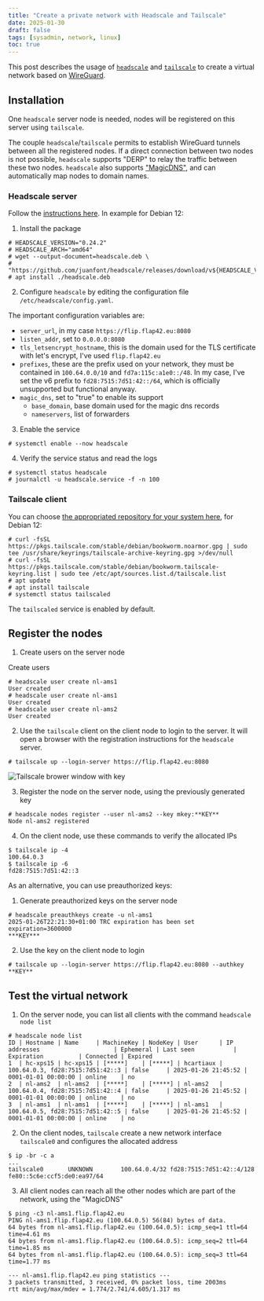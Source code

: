 ```yaml
---
title: "Create a private network with Headscale and Tailscale"
date: 2025-01-30
draft: false
tags: [sysadmin, network, linux]
toc: true
---
```


This post describes the usage of [`headscale`](https://headscale.net/stable/) and [`tailscale`](https://github.com/tailscale/tailscale) to create a virtual network based on [WireGuard](https://www.wireguard.com/).

<!--more-->

## Installation

One `headscale` server node is needed, nodes will be registered on this server using `tailscale`.

The couple `headscale`/`tailscale` permits to establish WireGuard tunnels between all the registered nodes.
If a direct connection between two nodes is not possible, `headscale` supports "DERP" to relay the traffic between these two nodes.
`headscale` also supports ["MagicDNS"](https://tailscale.com/kb/1081/magicdns), and can automatically map nodes to domain names.

### Headscale server

Follow the [instructions here](https://headscale.net/development/setup/install/official/).
In example for Debian 12:

1. Install the package

```bash-session
# HEADSCALE_VERSION="0.24.2"
# HEADSCALE_ARCH="amd64"
# wget --output-document=headscale.deb \
#  "https://github.com/juanfont/headscale/releases/download/v${HEADSCALE_VERSION}/headscale_${HEADSCALE_VERSION}_linux_${HEADSCALE_ARCH}.deb"
# apt install ./headscale.deb
```

2. Configure `headscale` by editing the configuration file `/etc/headscale/config.yaml`.

The important configuration variables are:

  * `server_url`, in my case `https://flip.flap42.eu:8080`
  * `listen_addr`, set to `0.0.0.0:8080`
  * `tls_letsencrypt_hostname`, this is the domain used for the TLS certificate with let's encrypt, I've used `flip.flap42.eu`
  * `prefixes`, these are the prefix used on your network, they must be contained in `100.64.0.0/10` and `fd7a:115c:a1e0::/48`. In my case, I've set the v6 prefix to `fd28:7515:7d51:42::/64`, which is officially unsupported but functional anyway.
  * `magic_dns`, set to "true" to enable its support
    * `base_domain`, base domain used for the magic dns records
    * `nameservers`, list of forwarders

3. Enable the service

```bash-session
# systemctl enable --now headscale
```

4. Verify the service status and read the logs

```bash-session
# systemctl status headscale
# journalctl -u headscale.service -f -n 100
```

### Tailscale client

You can choose [the appropriated repository for your system here](https://pkgs.tailscale.com/stable/), for Debian 12:

```bash-session
# curl -fsSL https://pkgs.tailscale.com/stable/debian/bookworm.noarmor.gpg | sudo tee /usr/share/keyrings/tailscale-archive-keyring.gpg >/dev/null
# curl -fsSL https://pkgs.tailscale.com/stable/debian/bookworm.tailscale-keyring.list | sudo tee /etc/apt/sources.list.d/tailscale.list
# apt update
# apt install tailscale
# systemctl status tailscaled
```

The `tailscaled` service is enabled by default.

## Register the nodes

1. Create users on the server node

Create users

```bash-session
# headscale user create nl-ams1
User created
# headscale user create nl-ams1
User created
# headscale user create nl-ams2
User created
```

2. Use the `tailscale` client on the client node to login to the server. It will open a browser with the registration instructions for the `headscale` server.

```bash-session
# tailscale up --login-server https://flip.flap42.eu:8080
```

![Tailscale brower window with key](headscale.png)

3. Register the node on the server node, using the previously generated key

```bash-session
# headscale nodes register --user nl-ams2 --key mkey:**KEY**
Node nl-ams2 registered
```

4. On the client node, use these commands to verify the allocated IPs

```bash-session
$ tailscale ip -4
100.64.0.3
$ tailscale ip -6
fd28:7515:7d51:42::3
```

As an alternative, you can use preauthorized keys:

1. Generate preauthorized keys on the server node

```bash-session
# headscale preauthkeys create -u nl-ams1
2025-01-26T22:21:30+01:00 TRC expiration has been set expiration=3600000
***KEY***
```

2. Use the key on the client node to login

```bash-session
# tailscale up --login-server https://flip.flap42.eu:8080 --authkey **KEY** 
```

## Test the virtual network

1. On the server node, you can list all clients with the command `headscale node list`

```bash-session
# headscale node list
ID | Hostname | Name     | MachineKey | NodeKey | User      | IP addresses                     | Ephemeral | Last seen           | Expiration          | Connected | Expired
1  | hc-xps15 | hc-xps15 | [*****]    | [*****] | hcartiaux | 100.64.0.3, fd28:7515:7d51:42::3 | false     | 2025-01-26 21:45:52 | 0001-01-01 00:00:00 | online    | no
2  | nl-ams2  | nl-ams2  | [*****]    | [*****] | nl-ams2   | 100.64.0.4, fd28:7515:7d51:42::4 | false     | 2025-01-26 21:45:52 | 0001-01-01 00:00:00 | online    | no
3  | nl-ams1  | nl-ams1  | [*****]    | [*****] | nl-ams1   | 100.64.0.5, fd28:7515:7d51:42::5 | false     | 2025-01-26 21:45:52 | 0001-01-01 00:00:00 | online    | no
```

2. On the client nodes, `tailscale` create a new network interface `tailscale0` and configures the allocated address

```bash-session
$ ip -br -c a
...
tailscale0       UNKNOWN        100.64.0.4/32 fd28:7515:7d51:42::4/128 fe80::5c6e:ccf5:de0:ea97/64
```

3. All client nodes can reach all the other nodes which are part of the network, using the "MagicDNS"

```bash-session
$ ping -c3 nl-ams1.flip.flap42.eu
PING nl-ams1.flip.flap42.eu (100.64.0.5) 56(84) bytes of data.
64 bytes from nl-ams1.flip.flap42.eu (100.64.0.5): icmp_seq=1 ttl=64 time=4.61 ms
64 bytes from nl-ams1.flip.flap42.eu (100.64.0.5): icmp_seq=2 ttl=64 time=1.85 ms
64 bytes from nl-ams1.flip.flap42.eu (100.64.0.5): icmp_seq=3 ttl=64 time=1.77 ms

--- nl-ams1.flip.flap42.eu ping statistics ---
3 packets transmitted, 3 received, 0% packet loss, time 2003ms
rtt min/avg/max/mdev = 1.774/2.741/4.605/1.317 ms
```

